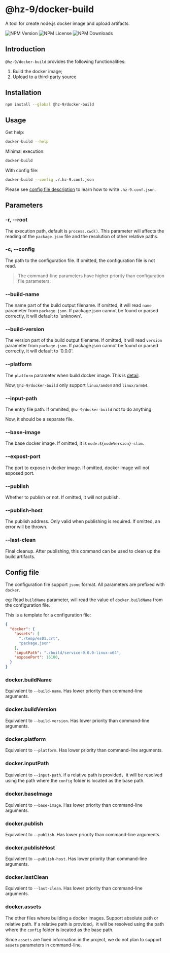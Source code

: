 # @hz-9/docker-build

A tool for create node.js docker image and upload artifacts.

![NPM Version][npm-version-url] ![NPM License][npm-license-url] ![NPM Downloads][npm-downloads-url]

[npm-version-url]: https://img.shields.io/npm/v/@hz-9/docker-build
[npm-license-url]: https://img.shields.io/npm/l/@hz-9/docker-build
[npm-downloads-url]: https://img.shields.io/npm/d18m/@hz-9/docker-build

## Introduction

`@hz-9/docker-build` provides the following functionalities:

1. Build the docker image;
2. Upload to a third-party source

## Installation

``` bash
npm install --global @hz-9/docker-build
```

## Usage

Get help:

``` bash
docker-build --help
```

Minimal execution:

``` bash
docker-build
```

With config file:

``` bash
docker-build --config ./.hz-9.conf.json
```

Please see [config file description](#config-file) to learn how to write `.hz-9.conf.json`.

## Parameters

### -r, --root

The execution path, default is `process.cwd()`. This parameter will affects the reading of the `package.json` file and the resolution of other relative paths.

### -c, --config

The path to the configuration file. If omitted, the configuration file is not read.

> The command-line parameters have higher priority than configuration file parameters.

### --build-name

The name part of the build output filename. If omitted, it will read `name` parameter from `package.json`.  If package.json cannot be found or parsed correctly, it will default to 'unknown'.

### --build-version

The version part of the build output filename. If omitted, it will read `version` parameter from `package.json`.  If package.json cannot be found or parsed correctly, it will default to '0.0.0'.

### --platform

The `platform` parameter when build docker image. This is [detail](https://docs.docker.com/build/building/multi-platform/).

Now, `@hz-9/docker-build` only support `linux/amd64` and `linux/arm64`.

### --input-path

The entry file path. If ommited, `@hz-9/docker-build` not to do anything.

Now, it should be a separate file.

### --base-image

The base docker image. If omitted, it is `node:${nodeVersion}-slim.`

### --expost-port

The port to expose in docker image. If omitted, docker image will not exposed port.

### --publish

Whether to publish or not. If omitted, it will not publish.
<!-- TODO 补充一个 Nexus 发布私有 Docker Repository 的文档。 -->

### --publish-host

The publish address. Only valid when publishing is required. If omitted, an error will be thrown.

### --last-clean

Final cleanup. After publishing, this command can be used to clean up the build artifacts.

## Config file

The configuration file support `jsonc` format. All parameters are prefixed with `docker`.

eg: Read `buildName` parameter, will read the value of `docker.buildName` from the configuration file.

This is a template for a configuration file:

``` json
{
  "docker": {
    "assets": [
      "./temp/es01.crt",
      "package.json"
    ],
    "inputPath": "./build/service-0.0.0-linux-x64",
    "exposePort": 16100,
  }
}

```

### docker.buildName

Equivalent to `--build-name`. Has lower priority than command-line arguments.

### docker.buildVersion

Equivalent to `--build-version`. Has lower priority than command-line arguments.

### docker.platform

Equivalent to `--platform`. Has lower priority than command-line arguments.

### docker.inputPath

Equivalent to `--input-path`. if a relative path is provided，it will be resolved using the path where the `config` folder is located as the base path.

### docker.baseImage

Equivalent to `--base-image`. Has lower priority than command-line arguments.

### docker.publish

Equivalent to `--publish`. Has lower priority than command-line arguments.

### docker.publishHost

Equivalent to `--publish-host`. Has lower priority than command-line arguments.

### docker.lastClean

Equivalent to `--last-clean`. Has lower priority than command-line arguments.

### docker.assets

The other files where building a docker images. Support absolute path or relative path.
If a relative path is provided，it will be resolved using the path where the `config` folder is located as the base path.

Since `assets` are fixed information in the project, we do not plan to support `assets` parameters in command-line.
